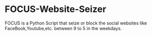# FOCUS-Website-Seizer
FOCUS is a Python Script that seize or block the social websites like FaceBook,Youtube,etc. between 9 to 5 in the weekdays.
